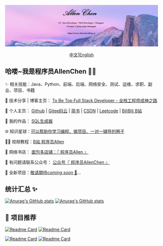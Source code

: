 <div align="center">
  <a href="https://www.allenchenblog.cn"><img src="images/allen-zc header.png" alt="AllenChen's header"></a>
<br>

[中文](./README.md)|[English](./README.en.md)
</div>

## 哈喽~我是程序员AllenChen 👋😀

✨ 相关技能：Java、Python、前端、后端、网络安全、测试、运维、求职、副业、项目、书籍

🏢 技术分享 | 博客主页： <a href="https://allen-zc.github.io/ToBeTopFullStackDeveloper/" target="_blank">To Be Top Full Stack Developer - 全栈工程师成神之路</a>

🏡 个人主页：
<a href="https://github.com/Allen-zc" target="_blank">Github</a>
 | 
<a href="https://gitee.com/allen-zc" target="_blank">Gitee码云</a>
 | 
<a href="https://www.jianshu.com/u/429669e67910" target="_blank">简书</a>
 | 
<a href="https://https://blog.csdn.net/YIGE_Programmer" target="_blank">CSDN</a>
 | 
<a href="https://leetcode-cn.com/u/allenchenchen/" target="_blank">Leetcode</a>
|
<a href="https://space.bilibili.com/403919468" target="_blank">BiliBili B站</a>

🚀 我的作品：
<a href="https://github.com/Allen-zc/ToBeTopFullStackDeveloper" target="_blank">SQL生成器</a>



[//]: # (💬🏬📓 原创项目教程：)

[//]: # (<a href="https://github.com/liyupi/yuapi-backend-public" target="_blank">API开放平台</a>)

[//]: # ( | )

[//]: # (<a href="https://github.com/liyupi/yuso-backend-public" target="_blank">聚合搜索平台</a>)

[//]: # ( | )

[//]: # (<a href="https://github.com/liyupi/yupao-backend-public" target="_blank">伙伴匹配系统</a>)

[//]: # ( | )

[//]: # (<a href="https://github.com/liyupi/user-center-backend-public" target="_blank">用户中心</a>)



🌐 知识星球：<a href="https://github.com/Allen-zc" target="_blank">可以帮助你学习编程、做项目、一对一辅导的圈子</a>

👨‍💻 视频教程：<a href="https://space.bilibili.com/403919468" target="_blank">B站 程序员Allen</a>

[//]: # (| 抖音 AllenChen)

📕 网络书店： <a href="https://mbd.pub/o/author-aGWTlGtlZA==/work" target="_blank">面包多店铺：『 程序员Allen 』</a>

👭 有问题请联系公众号： <a href="https://www.zhihu.com/people/allen-31-59" target="_blank">公众号『 程序员AllenChen 』</a>

🌱 全新项目：<a href="">敬请期待<em>coming soon</em> 🚀</a>...<br>


## 统计汇总 ✨

[//]: # (<img align="Allen Chen's Github Stats" height="137px" src="https://github-readme-stats.vercel.app/api?username=Allen-zc&hide_title=true&hide_border=true&show_icons=true&include_all_commits=true&line_height=21&bg_color=0,EC6C6C,FFD479,FFFC79,73FA79&theme=outrun&locale=cn" />)
[//]: # (<img align="Allen Chen's Github Stats" height="137px" src="https://github-readme-stats.vercel.app/api/top-langs/?username=Allen-zc&hide_title=true&hide_border=true&layout=compact&bg_color=0,73FA79,73FDFF,D783FF&theme=outrun&locale=cn" />)
[![Anurag's GitHub stats](https://github-readme-stats.vercel.app/api?username=Allen-zc&hide_title=true&show_icons=true&include_all_commits=true&locale=cn&line_height=20&bg_color=0,EC6C6C,FFD479,FFFC79,73FA79&theme=outrun)](https://github.com/anuraghazra/github-readme-stats)
[![Anurag's GitHub stats](https://github-readme-stats.vercel.app/api/top-langs/?username=Allen-zc&hide_title=true&hide_border=true&layout=compact&bg_color=0,73FA79,73FDFF,D783FF&theme=outrun&locale=cn)](https://github.com/anuraghazra/github-readme-stats)


## 💼 项目推荐

[![Readme Card](https://github-readme-stats.vercel.app/api/pin/?username=allen-zc&repo=ToBeTopFullStackDeveloper&show_owner=AllenChen&line_height=17&bg_color=0,EC6C6C,FFD479,FFFC79,73FA79&theme=buefy )](https://github.com/Allen-zc/ToBeTopFullStackDeveloper)
[![Readme Card](https://github-readme-stats.vercel.app/api/pin/?username=allen-zc&repo=guide-rpc-framework&show_owner=Snailclimb&line_height=17&bg_color=0,73FA79,73FDFF,D783FF&theme=buefy )](https://github.com/Allen-zc/guide-rpc-framework)


[![Readme Card](https://github-readme-stats.vercel.app/api/pin/?username=allen-zc&repo=mall&show_owner=macrozheng&bg_color=0,EC6C6C,FFD479,FFFC79,73FA79&theme=buefy )](https://github.com/Allen-zc/mall)
[![Readme Card](https://github-readme-stats.vercel.app/api/pin/?username=allen-zc&repo=SpringAll&show_owner=wuyouzhuguli&bg_color=0,73FA79,73FDFF,D783FF&theme=buefy  )](https://github.com/Allen-zc/SpringAll)





